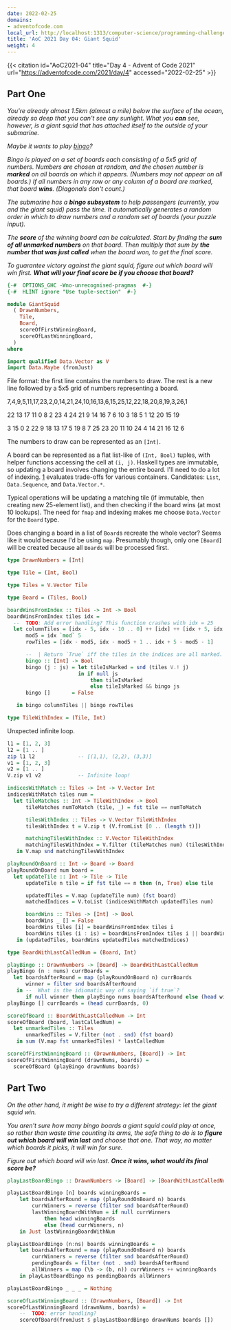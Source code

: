 ```yaml
---
date: 2022-02-25
domains:
- adventofcode.com
local_url: http://localhost:1313/computer-science/programming-challenges/advent-of-code/2021/src/GiantSquid/04-giant-squid/
title: 'AoC 2021 Day 04: Giant Squid'
weight: 4
---
```


{{< citation
  id="AoC2021-04"
  title="Day 4 - Advent of Code 2021"
  url="https://adventofcode.com/2021/day/4"
  accessed="2022-02-25" >}}

## Part One

*You're already almost 1.5km (almost a mile) below the surface of the
ocean, already so deep that you can't see any sunlight. What you **can**
see, however, is a giant squid that has attached itself to the outside
of your submarine.*

*Maybe it wants to play
[bingo](https://en.wikipedia.org/wiki/Bingo_(American_version))?*

*Bingo is played on a set of boards each consisting of a 5x5 grid of
numbers. Numbers are chosen at random, and the chosen number is
**marked** on all boards on which it appears. (Numbers may not appear on
all boards.) If all numbers in any row or any column of a board are
marked, that board **wins**. (Diagonals don't count.)*

*The submarine has a **bingo subsystem** to help passengers (currently,
you and the giant squid) pass the time. It automatically generates a
random order in which to draw numbers and a random set of boards (your
puzzle input).*

*The **score** of the winning board can be calculated. Start by finding
the **sum of all unmarked numbers** on that board. Then multiply that
sum by **the number that was just called** when the board won, to get
the final score.*

*To guarantee victory against the giant squid, figure out which board
will win first. **What will your final score be if you choose that
board?***

```hs
{-#  OPTIONS_GHC -Wno-unrecognised-pragmas  #-}
{-#  HLINT ignore "Use tuple-section"  #-}

module GiantSquid
  ( DrawnNumbers,
    Tile,
    Board,
    scoreOfFirstWinningBoard,
    scoreOfLastWinningBoard,
  )
where

import qualified Data.Vector as V
import Data.Maybe (fromJust)
```

File format: the first line contains the numbers to draw. The rest is a new
line followed by a 5x5 grid of numbers representing a board.

7,4,9,5,11,17,23,2,0,14,21,24,10,16,13,6,15,25,12,22,18,20,8,19,3,26,1

22 13 17 11  0 8  2 23  4 24 21  9 14 16  7 6 10  3 18  5 1 12 20 15 19

 3 15  0  2 22 9 18 13 17  5 19  8  7 25 23 20 11 10 24  4 14 21 16 12  6

The numbers to draw can be represented as an `[Int]`.

A board can be represented as a flat list-like of `(Int, Bool)` tuples, with
helper functions accessing the cell at `(i, j)`. Haskell types are immutable,
so updating a board involves changing the entire board. I'll need to do a lot
of indexing. [1] evaluates trade-offs for various containers. Candidates:
`List`, `Data.Sequence`, and `Data.Vector.*`.

Typical operations will be updating a matching tile (if immutable, then
creating new 25-element list), and then checking if the board wins (at most
10 lookups). The need for `fmap` and indexing makes me choose `Data.Vector`
for the `Board` type.

Does changing a board in a list of `Board`s recreate the whole vector?
Seems like it would because I'd be using `map`. Presumably though, only one
`[Board]` will be created because all `Boards` will be processed first.

[1]: https://www.curiosities.dev/computer-science/programming-challenges/advent-of-code/2021/src/BinaryDiagnostic/03-binary-diagnostic/#efficiency-of-collections-types
[2]: https://hackage.haskell.org/package/vector-0.12.3.1/docs/Data-Vector-Primitive.html#t:Prim

```hs
type DrawnNumbers = [Int]

type Tile = (Int, Bool)

type Tiles = V.Vector Tile

type Board = (Tiles, Bool)

boardWinsFromIndex :: Tiles -> Int -> Bool
boardWinsFromIndex tiles idx =
  --  TODO: Add error handling? This function crashes with idx = 25
  let columnTiles = [idx - 5, idx - 10 .. 0] ++ [idx] ++ [idx + 5, idx + 10 .. 24]
      mod5 = idx `mod` 5
      rowTiles = [idx - mod5, idx - mod5 + 1 .. idx + 5 - mod5 - 1]

      --  | Return `True` iff the tiles in the indices are all marked.
      bingo :: [Int] -> Bool
      bingo (j : js) = let tileIsMarked = snd (tiles V.! j)
                       in if null js
                           then tileIsMarked
                           else tileIsMarked && bingo js
      bingo []       = False

   in bingo columnTiles || bingo rowTiles

type TileWithIndex = (Tile, Int)
```

Unxpected infinite loop.

```hs
l1 = [1, 2, 3]
l2 = [1 .. ]
zip l1 l2              -- [(1,1), (2,2), (3,3)]
v1 = [1, 2, 3]
v2 = [1 .. ]
V.zip v1 v2            -- Infinite loop!
```

```hs
indicesWithMatch :: Tiles -> Int -> V.Vector Int
indicesWithMatch tiles num =
  let tileMatches :: Int -> TileWithIndex -> Bool
      tileMatches numToMatch (tile, _) = fst tile == numToMatch

      tilesWithIndex :: Tiles -> V.Vector TileWithIndex
      tilesWithIndex t = V.zip t (V.fromList [0 .. (length t)])

      matchingTilesWithIndex :: V.Vector TileWithIndex
      matchingTilesWithIndex = V.filter (tileMatches num) (tilesWithIndex tiles)
   in V.map snd matchingTilesWithIndex

playRoundOnBoard :: Int -> Board -> Board
playRoundOnBoard num board =
  let updateTile :: Int -> Tile -> Tile
      updateTile n tile = if fst tile == n then (n, True) else tile

      updatedTiles = V.map (updateTile num) (fst board)
      matchedIndices = V.toList (indicesWithMatch updatedTiles num)

      boardWins :: Tiles -> [Int] -> Bool
      boardWins _ [] = False
      boardWins tiles [i] = boardWinsFromIndex tiles i
      boardWins tiles (i : is) = boardWinsFromIndex tiles i || boardWins tiles is
   in (updatedTiles, boardWins updatedTiles matchedIndices)

type BoardWithLastCalledNum = (Board, Int)

playBingo :: DrawnNumbers -> [Board] -> BoardWithLastCalledNum
playBingo (n : nums) currBoards =
  let boardsAfterRound = map (playRoundOnBoard n) currBoards
      winner = filter snd boardsAfterRound
   in --  What is the idiomatic way of saying `if true`?
      if null winner then playBingo nums boardsAfterRound else (head winner, n)
playBingo [] currBoards = (head currBoards, 0)

scoreOfBoard :: BoardWithLastCalledNum -> Int
scoreOfBoard (board, lastCalledNum) =
  let unmarkedTiles :: Tiles
      unmarkedTiles = V.filter (not . snd) (fst board)
   in sum (V.map fst unmarkedTiles) * lastCalledNum

scoreOfFirstWinningBoard :: (DrawnNumbers, [Board]) -> Int
scoreOfFirstWinningBoard (drawnNums, boards) =
  scoreOfBoard (playBingo drawnNums boards)
```

## Part Two

*On the other hand, it might be wise to try a different strategy: let
the giant squid win.*

*You aren't sure how many bingo boards a giant squid could play at once,
so rather than waste time counting its arms, the safe thing to do is to
**figure out which board will win last** and choose that one. That way,
no matter which boards it picks, it will win for sure.*

*Figure out which board will win last. **Once it wins, what would its
final score be?***

```hs
playLastBoardBingo :: DrawnNumbers -> [Board] -> [BoardWithLastCalledNum] -> Maybe BoardWithLastCalledNum

playLastBoardBingo [n] boards winningBoards =
    let boardsAfterRound = map (playRoundOnBoard n) boards
        currWinners = reverse (filter snd boardsAfterRound)
        lastWinningBoardWithNum = if null currWinners
            then head winningBoards
            else (head currWinners, n)
    in Just lastWinningBoardWithNum

playLastBoardBingo (n:ns) boards winningBoards =
    let boardsAfterRound = map (playRoundOnBoard n) boards
        currWinners = reverse (filter snd boardsAfterRound)
        pendingBoards = filter (not . snd) boardsAfterRound
        allWinners = map (\b -> (b, n)) currWinners ++ winningBoards
    in playLastBoardBingo ns pendingBoards allWinners

playLastBoardBingo _ _ _ = Nothing

scoreOfLastWinningBoard :: (DrawnNumbers, [Board]) -> Int
scoreOfLastWinningBoard (drawnNums, boards) =
    --  TODO: error handling?
    scoreOfBoard(fromJust $ playLastBoardBingo drawnNums boards [])
```
